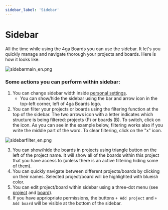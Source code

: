 ```yaml
---
sidebar_label: 'Sidebar'
---
```


# Sidebar

All the time while using the 4ga Boards you can use the sidebar. It let's you quickly manage and navigate thorough your projects and boards. Here is how it looks like:


![sidebarmain_en.png](@site/pictures/sidebarmain_en.png)

### Some actions you can perform within sidebar:
1. You can change sidebar width inside [personal settings](./settings).
    - You can show/hide the sidebar using the bar and arrow icon in the top-left corner, left of 4ga Boards logo.
2. You can filter your projects or boards using the filtering function at the top of the sidebar. The two arrows icon with a letter indicates which structure is being filtered: projects (P) or boards (B). To switch, click on the icon. As you can see in the example below, filtering works also if you write the middle part of the word. To clear filtering, click on the "x" icon.

![sidebarfilter_en.png](@site/pictures/sidebarfilter_en.png)

3. You can show/hide the boards in projects using triangle button on the left of the project name. It will show all of the boards within this project that you have access to (unless there is an active filtering hiding some of them).
4. You can quickly navigate between different projects/boards by clicking on their names. Selected project/board will be highlighted with blueish color.
5. You can edit project/board within sidebar using a three-dot menu (see [project](./project) and [board](./board)).
6. If you have appriopriate permissions, the buttons `+ Add project` and `+ Add board` will be visible at the bottom of the sidebar.
